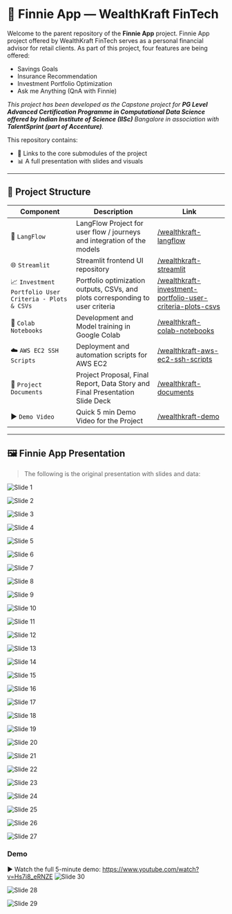 # 🤖 Finnie App — WealthKraft FinTech

Welcome to the parent repository of the **Finnie App** project.
Finnie App project offered by WealthKraft FinTech serves as a personal financial advisor for retail clients.
As part of this project, four features are being offered: 
- Savings Goals
- Insurance Recommendation
- Investment Portfolio Optimization
- Ask me Anything (QnA with Finnie)

_This project has been developed as the Capstone project for **PG Level Advanced Certification Programme in Computational Data Science offered by Indian Institute of Science (IISc)** Bangalore in association with **TalentSprint (part of Accenture)**._

This repository contains:

- 🔗 Links to the core submodules of the project
- 📊 A full presentation with slides and visuals

---


## 📁 Project Structure

| Component | Description | Link |
|----------|-------------|------|
| 🔀 `LangFlow` | LangFlow Project for user flow / journeys and integration of the models | [/wealthkraft-langflow](https://github.com/jayanti-k-88/wealthkraft-langflow) |
| 🌐 `Streamlit` | Streamlit frontend UI repository | [/wealthkraft-streamlit](https://github.com/jayanti-k-88/wealthkraft-streamlit) |
| 📈 `Investment Portfolio User Criteria - Plots & CSVs` | Portfolio optimization outputs, CSVs, and plots corresponding to user criteria | [/wealthkraft-investment-portfolio-user-criteria-plots-csvs](https://github.com/jayanti-k-88/wealthkraft-investment-portfolio-user-criteria-plots-csvs) |
| 🧪 `Colab Notebooks` | Development and Model training in Google Colab | [/wealthkraft-colab-notebooks](https://github.com/jayanti-k-88/wealthkraft-colab-notebooks) |
| ☁️ `AWS EC2 SSH Scripts` | Deployment and automation scripts for AWS EC2 | [/wealthkraft-aws-ec2-ssh-scripts](https://github.com/jayanti-k-88/wealthkraft-aws-ec2-ssh-scripts) |
| 📄 `Project Documents` | Project Proposal, Final Report, Data Story and Final Presentation Slide Deck | [/wealthkraft-documents](https://github.com/jayanti-k-88/wealthkraft-documents) |
| ▶️ `Demo Video` | Quick 5 min Demo Video for the Project | [/wealthkraft-demo](https://github.com/jayanti-k-88/wealthkraft-demo) |

---



## 🖼️ Finnie App Presentation
> The following is the original presentation with slides and data: 



![Slide 1](finnie_images/slide_1.png)



![Slide 2](finnie_images/slide_2.png)



![Slide 3](finnie_images/slide_3.png)



![Slide 4](finnie_images/slide_4.png)



![Slide 5](finnie_images/slide_5.png)



![Slide 6](finnie_images/slide_6.png)



![Slide 7](finnie_images/slide_7.png)



![Slide 8](finnie_images/slide_8.png)



![Slide 9](finnie_images/slide_9.png)



![Slide 10](finnie_images/slide_10.png)



![Slide 11](finnie_images/slide_11.png)



![Slide 12](finnie_images/slide_12.png)



![Slide 13](finnie_images/slide_13.png)



![Slide 14](finnie_images/slide_14.png)



![Slide 15](finnie_images/slide_15.png)



![Slide 16](finnie_images/slide_16.png)



![Slide 17](finnie_images/slide_17.png)



![Slide 18](finnie_images/slide_18.png)



![Slide 19](finnie_images/slide_19.png)



![Slide 20](finnie_images/slide_20.png)



![Slide 21](finnie_images/slide_21.png)



![Slide 22](finnie_images/slide_22.png)



![Slide 23](finnie_images/slide_23.png)



![Slide 24](finnie_images/slide_24.png)



![Slide 25](finnie_images/slide_25.png)



![Slide 26](finnie_images/slide_26.png)



![Slide 27](finnie_images/slide_27.png)


### Demo
▶️ Watch the full 5-minute demo: https://www.youtube.com/watch?v=Hs7i8_eRNZE 
![Slide 30](finnie_images/slide_30.png)



![Slide 28](finnie_images/slide_28.png)



![Slide 29](finnie_images/slide_29.png)
